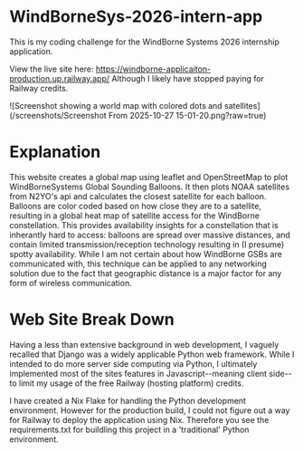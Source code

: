 # WindBorneSys-2026-intern-app
This is my coding challenge for the WindBorne Systems 2026 internship application.

View the live site here: https://windborne-applicaiton-production.up.railway.app/
Although I likely have stopped paying for Railway credits.

![Screenshot showing a world map with colored dots and satellites](/screenshots/Screenshot From 2025-10-27 15-01-20.png?raw=true)

# Explanation

This website creates a global map using leaflet and OpenStreetMap to plot WindBorneSystems Global Sounding Balloons. It then plots NOAA satellites from N2YO's api and calculates the closest satellite for each balloon. Balloons are color coded based on how close they are to a satellite, resulting in a global heat map of satellite access for the WindBorne constellation. This provides availability insights for a constellation that is inherantly hard to access: balloons are spread over massive distances, and contain limited transmission/reception technology resulting in (I presume) spotty availability. While I am not certain about how WindBorne GSBs are communicated with, this technique can be applied to any networking solution due to the fact that geographic distance is a major factor for any form of wireless communication.

# Web Site Break Down

Having a less than extensive background in web development, I vaguely recalled that Django was a widely applicable Python web framework. While I intended to do more server side computing via Python, I ultimately implemented most of the sites features in Javascript--meaning client side--to limit my usage of the free Railway (hosting platform) credits.

I have created a Nix Flake for handling the Python development environment. However for the production build, I could not figure out a way for Railway to deploy the application using Nix. Therefore you see the requirements.txt for buildling this project in a 'traditional' Python environment.
